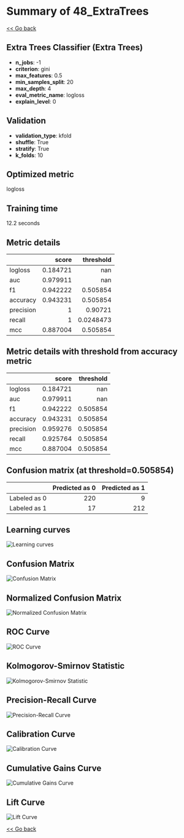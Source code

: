 # Summary of 48_ExtraTrees

[<< Go back](../README.md)


## Extra Trees Classifier (Extra Trees)
- **n_jobs**: -1
- **criterion**: gini
- **max_features**: 0.5
- **min_samples_split**: 20
- **max_depth**: 4
- **eval_metric_name**: logloss
- **explain_level**: 0

## Validation
 - **validation_type**: kfold
 - **shuffle**: True
 - **stratify**: True
 - **k_folds**: 10

## Optimized metric
logloss

## Training time

12.2 seconds

## Metric details
|           |    score |   threshold |
|:----------|---------:|------------:|
| logloss   | 0.184721 | nan         |
| auc       | 0.979911 | nan         |
| f1        | 0.942222 |   0.505854  |
| accuracy  | 0.943231 |   0.505854  |
| precision | 1        |   0.90721   |
| recall    | 1        |   0.0248473 |
| mcc       | 0.887004 |   0.505854  |


## Metric details with threshold from accuracy metric
|           |    score |   threshold |
|:----------|---------:|------------:|
| logloss   | 0.184721 |  nan        |
| auc       | 0.979911 |  nan        |
| f1        | 0.942222 |    0.505854 |
| accuracy  | 0.943231 |    0.505854 |
| precision | 0.959276 |    0.505854 |
| recall    | 0.925764 |    0.505854 |
| mcc       | 0.887004 |    0.505854 |


## Confusion matrix (at threshold=0.505854)
|              |   Predicted as 0 |   Predicted as 1 |
|:-------------|-----------------:|-----------------:|
| Labeled as 0 |              220 |                9 |
| Labeled as 1 |               17 |              212 |

## Learning curves
![Learning curves](learning_curves.png)
## Confusion Matrix

![Confusion Matrix](confusion_matrix.png)


## Normalized Confusion Matrix

![Normalized Confusion Matrix](confusion_matrix_normalized.png)


## ROC Curve

![ROC Curve](roc_curve.png)


## Kolmogorov-Smirnov Statistic

![Kolmogorov-Smirnov Statistic](ks_statistic.png)


## Precision-Recall Curve

![Precision-Recall Curve](precision_recall_curve.png)


## Calibration Curve

![Calibration Curve](calibration_curve_curve.png)


## Cumulative Gains Curve

![Cumulative Gains Curve](cumulative_gains_curve.png)


## Lift Curve

![Lift Curve](lift_curve.png)



[<< Go back](../README.md)
